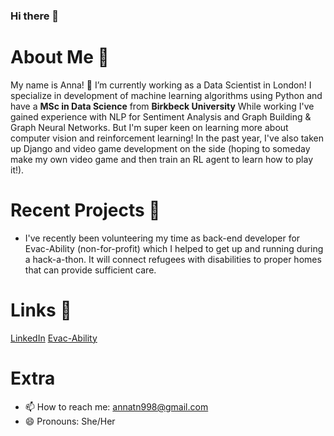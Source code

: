 ### Hi there 🍄

# About Me 🧋

My name is Anna! 🔭 I’m currently working as a Data Scientist in London! I specialize in development of machine learning algorithms using Python and have a **MSc in Data Science** from **Birkbeck University**  While working I've gained experience with NLP for Sentiment Analysis and Graph Building & Graph Neural Networks. But I'm super keen on learning more about computer vision and reinforcement learning! In the past year, I've also taken up Django and video game development on the side (hoping to someday make my own video game and then train an RL agent to learn how to play it!). 


# Recent Projects 🍎
- I've recently been volunteering my time as back-end developer for Evac-Ability (non-for-profit) which I helped to get up and running during a hack-a-thon. It will connect refugees with disabilities to proper homes that can provide sufficient care.


# Links 🔗
[LinkedIn](https://www.linkedin.com/in/anna-nguyen-0b4712160/)
[Evac-Ability](https://evac-ability.com)

# Extra 
- 📫 How to reach me: annatn998@gmail.com
- 😄 Pronouns: She/Her


